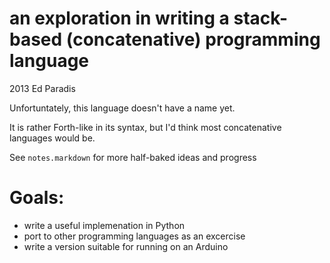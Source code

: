 # an exploration in writing a stack-based (concatenative) programming language
2013 Ed Paradis

Unfortuntately, this language doesn't have a name yet.

It is rather Forth-like in its syntax, but I'd think most concatenative languages would be.

See `notes.markdown` for more half-baked ideas and progress

# Goals:
- write a useful implemenation in Python
- port to other programming languages as an excercise
- write a version suitable for running on an Arduino


